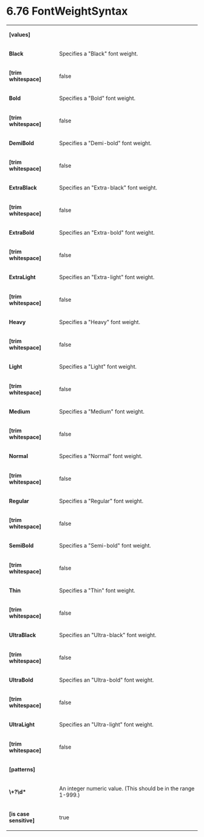 <html dir="LTR" xmlns:mshelp="http://msdn.microsoft.com/mshelp" xmlns:ddue="http://ddue.schemas.microsoft.com/authoring/2003/5" xmlns:xlink="http://www.w3.org/1999/xlink" xmlns:tool="http://www.microsoft.com/tooltip"><body><input type="hidden" id="userDataCache" class="userDataStyle"><input type="hidden" id="hiddenScrollOffset"><img id="dropDownImage" style="display:none; height:0; width:0;" src="../local/drpdown.gif"><img id="dropDownHoverImage" style="display:none; height:0; width:0;" src="../local/drpdown_orange.gif"><img id="collapseImage" style="display:none; height:0; width:0;" src="../local/collapse.gif"><img id="expandImage" style="display:none; height:0; width:0;" src="../local/exp.gif"><img id="collapseAllImage" style="display:none; height:0; width:0;" src="../local/collall.gif"><img id="expandAllImage" style="display:none; height:0; width:0;" src="../local/expall.gif"><img id="copyImage" style="display:none; height:0; width:0;" src="../local/copycode.gif"><img id="copyHoverImage" style="display:none; height:0; width:0;" src="../local/copycodeHighlight.gif"><div id="header"><h1 class="heading">6.76 FontWeightSyntax</h1></div><div id="mainSection"><div id="mainBody"><div id="allHistory" class="saveHistory" onsave="saveAll()" onload="loadAll()"></div>




<p xmlns:wsd="http://wsdev.schemas.microsoft.com/authoring/2008/2" xmlns:msxsl="urn:schemas-microsoft-com:xslt" xmlns:script="urn:script" xmlns:build="urn:build">
<div id="sectionSection0" class="section" name="collapseableSection"><content xmlns="http://ddue.schemas.microsoft.com/authoring/2003/5" xmlns:wsd="http://wsdev.schemas.microsoft.com/authoring/2008/2" xmlns:msxsl="urn:schemas-microsoft-com:xslt" xmlns:script="urn:script" xmlns:build="urn:build">
				</content></div><div id="sectionSection1" class="section" name="collapseableSection"><content xmlns="http://ddue.schemas.microsoft.com/authoring/2003/5" xmlns:wsd="http://wsdev.schemas.microsoft.com/authoring/2008/2" xmlns:msxsl="urn:schemas-microsoft-com:xslt" xmlns:script="urn:script" xmlns:build="urn:build">
					<p xmlns=""><b></b></p><table class="ProtocolAuthoredTable" xmlns=""><tr>
								<td>
									<p>
										<b>[values]</b>
									</p>
								</td>
								<td>
								</td>
							</tr><tr>
							<td>
								<p>
									<b>Black</b>
								</p>
							</td>
							<td>
								<p>Specifies a "Black" font weight.</p>
							</td>
						</tr><tr>
							<td>
								<p>
									<b>[trim whitespace]</b>
								</p>
							</td>
							<td>
								<p>false</p>
							</td>
						</tr><tr>
							<td>
								<p>
									<b>Bold</b>
								</p>
							</td>
							<td>
								<p>Specifies a "Bold" font weight.</p>
							</td>
						</tr><tr>
							<td>
								<p>
									<b>[trim whitespace]</b>
								</p>
							</td>
							<td>
								<p>false</p>
							</td>
						</tr><tr>
							<td>
								<p>
									<b>DemiBold</b>
								</p>
							</td>
							<td>
								<p>Specifies a "Demi-bold" font weight.</p>
							</td>
						</tr><tr>
							<td>
								<p>
									<b>[trim whitespace]</b>
								</p>
							</td>
							<td>
								<p>false</p>
							</td>
						</tr><tr>
							<td>
								<p>
									<b>ExtraBlack</b>
								</p>
							</td>
							<td>
								<p>Specifies an "Extra-black" font weight.</p>
							</td>
						</tr><tr>
							<td>
								<p>
									<b>[trim whitespace]</b>
								</p>
							</td>
							<td>
								<p>false</p>
							</td>
						</tr><tr>
							<td>
								<p>
									<b>ExtraBold</b>
								</p>
							</td>
							<td>
								<p>Specifies an "Extra-bold" font weight.</p>
							</td>
						</tr><tr>
							<td>
								<p>
									<b>[trim whitespace]</b>
								</p>
							</td>
							<td>
								<p>false</p>
							</td>
						</tr><tr>
							<td>
								<p>
									<b>ExtraLight</b>
								</p>
							</td>
							<td>
								<p>Specifies an "Extra-light" font weight.</p>
							</td>
						</tr><tr>
							<td>
								<p>
									<b>[trim whitespace]</b>
								</p>
							</td>
							<td>
								<p>false</p>
							</td>
						</tr><tr>
							<td>
								<p>
									<b>Heavy</b>
								</p>
							</td>
							<td>
								<p>Specifies a "Heavy" font weight.</p>
							</td>
						</tr><tr>
							<td>
								<p>
									<b>[trim whitespace]</b>
								</p>
							</td>
							<td>
								<p>false</p>
							</td>
						</tr><tr>
							<td>
								<p>
									<b>Light</b>
								</p>
							</td>
							<td>
								<p>Specifies a "Light" font weight.</p>
							</td>
						</tr><tr>
							<td>
								<p>
									<b>[trim whitespace]</b>
								</p>
							</td>
							<td>
								<p>false</p>
							</td>
						</tr><tr>
							<td>
								<p>
									<b>Medium</b>
								</p>
							</td>
							<td>
								<p>Specifies a "Medium" font weight.</p>
							</td>
						</tr><tr>
							<td>
								<p>
									<b>[trim whitespace]</b>
								</p>
							</td>
							<td>
								<p>false</p>
							</td>
						</tr><tr>
							<td>
								<p>
									<b>Normal</b>
								</p>
							</td>
							<td>
								<p>Specifies a "Normal" font weight.</p>
							</td>
						</tr><tr>
							<td>
								<p>
									<b>[trim whitespace]</b>
								</p>
							</td>
							<td>
								<p>false</p>
							</td>
						</tr><tr>
							<td>
								<p>
									<b>Regular</b>
								</p>
							</td>
							<td>
								<p>Specifies a "Regular" font weight.</p>
							</td>
						</tr><tr>
							<td>
								<p>
									<b>[trim whitespace]</b>
								</p>
							</td>
							<td>
								<p>false</p>
							</td>
						</tr><tr>
							<td>
								<p>
									<b>SemiBold</b>
								</p>
							</td>
							<td>
								<p>Specifies a "Semi-bold" font weight.</p>
							</td>
						</tr><tr>
							<td>
								<p>
									<b>[trim whitespace]</b>
								</p>
							</td>
							<td>
								<p>false</p>
							</td>
						</tr><tr>
							<td>
								<p>
									<b>Thin</b>
								</p>
							</td>
							<td>
								<p>Specifies a "Thin" font weight.</p>
							</td>
						</tr><tr>
							<td>
								<p>
									<b>[trim whitespace]</b>
								</p>
							</td>
							<td>
								<p>false</p>
							</td>
						</tr><tr>
							<td>
								<p>
									<b>UltraBlack</b>
								</p>
							</td>
							<td>
								<p>Specifies an "Ultra-black" font weight.</p>
							</td>
						</tr><tr>
							<td>
								<p>
									<b>[trim whitespace]</b>
								</p>
							</td>
							<td>
								<p>false</p>
							</td>
						</tr><tr>
							<td>
								<p>
									<b>UltraBold</b>
								</p>
							</td>
							<td>
								<p>Specifies an "Ultra-bold" font weight.</p>
							</td>
						</tr><tr>
							<td>
								<p>
									<b>[trim whitespace]</b>
								</p>
							</td>
							<td>
								<p>false</p>
							</td>
						</tr><tr>
							<td>
								<p>
									<b>UltraLight</b>
								</p>
							</td>
							<td>
								<p>Specifies an "Ultra-light" font weight.</p>
							</td>
						</tr><tr>
							<td>
								<p>
									<b>[trim whitespace]</b>
								</p>
							</td>
							<td>
								<p>false</p>
							</td>
						</tr><tr>
							<td>
								<p>
									<b>[patterns]</b>
								</p>
							</td>
							<td>
							</td>
						</tr><tr>
							<td>
								<p>
									<b>\+?\d*</b>
								</p>
							</td>
							<td>
								<p>An integer numeric value. (This should be in the range 1-999.)</p>
							</td>
						</tr><tr>
							<td>
								<p>
									<b>[is case sensitive]</b>
								</p>
							</td>
							<td>
								<p>true</p>
							</td>
						</tr></table>
				</content></div><!--[if gte IE 5]>
			<tool:tip element="languageFilterToolTip" avoidmouse="false"/>
		<![endif]--></div><a name="feedback"></a><span></span></div></body></html>